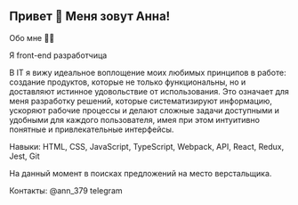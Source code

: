 ## Привет 👋 Меня зовут Анна!

Обо мне 👩‍💻

Я front-end разработчица 

В IT я вижу идеальное воплощение моих любимых принципов в работе: создание продуктов, которые не только функциональны, но и доставляют истинное удовольствие от использования. Это означает для меня разработку решений, которые систематизируют информацию, ускоряют рабочие процессы и делают сложные задачи доступными и удобными для каждого пользователя, имея при этом интуитивно понятные и привлекательные интерфейсы.

Навыки: HTML, CSS, JavaScript, TypeScript, Webpack, API, React, Redux, Jest, Git

На данный момент в поисках предложений на место верстальщика.

Контакты: @ann_379 telegram

<!--
**Anushki7/Anushki7** is a ✨ _special_ ✨ repository because its `README.md` (this file) appears on your GitHub profile.

Here are some ideas to get you started:

- 🔭 I’m currently working on ...
- 🌱 I’m currently learning ...
- 👯 I’m looking to collaborate on ...
- 🤔 I’m looking for help with ...
- 💬 Ask me about ...
- 📫 How to reach me: ...
- 😄 Pronouns: ...
- ⚡ Fun fact: ...
-->
